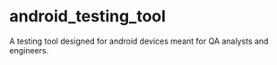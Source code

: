 # android_testing_tool
A testing tool designed for android devices meant for QA analysts and engineers.
